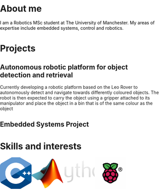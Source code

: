 <html>
<head>
<meta name="viewport" content="width=device-width, initial-scale=1">
  <style>
    img{
      float: left; width:100px; height:100px; object-fit: cover;
    }
    body, html{
      background-color: white;
      margin: 0; padding: 0;
    }
  </style>
</head>
  
<body>
  <h1>About me</h1>
  <p style="color:black;">I am a Robotics MSc student at The University of Manchester. My areas of expertise include embedded systems, control and robotics.</p>

  <div class="myDiv">
    <h1>Projects</h1>
    <!-- <p style="font-size:120%;"><b>Autonomous robotic platform for object detection and retrieval</b></p> -->
    <h2><b>Autonomous robotic platform for object detection and retrieval</b></h2>
    <p>Currently developing a robotic platform based on the Leo Rover to autonomously detect and navigate towards differently coloured objects. The robot is then expected to carry the object using a gripper attached to its manipulator and place the object in a bin that is of the same colour as the object</p>
    <h2>Embedded Systems Project</h2>
    
  </div>
  
<h1>Skills and interests</h1>
<img src="cpp_logo.png" alt="">
<img src="matlab_logo.png" alt="">
<img src="python-logo.png" alt="">
<img src="Raspberry-Pi-Symbol.png" alt="">

</div>


</body>

</html>
